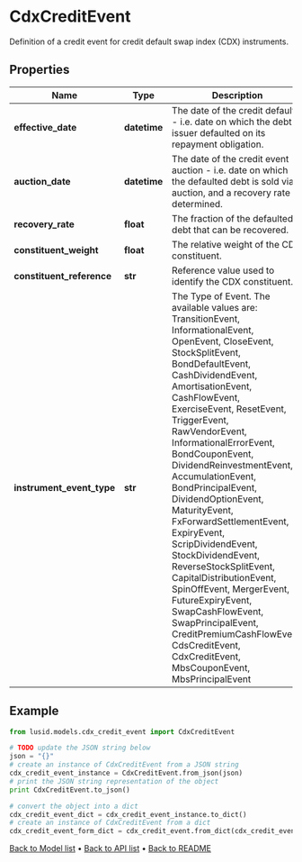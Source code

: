 # CdxCreditEvent

Definition of a credit event for credit default swap index (CDX) instruments.

## Properties
Name | Type | Description | Notes
------------ | ------------- | ------------- | -------------
**effective_date** | **datetime** | The date of the credit default - i.e. date on which the debt issuer defaulted on its repayment obligation. | 
**auction_date** | **datetime** | The date of the credit event auction - i.e. date on which the defaulted debt is sold via auction, and a recovery rate determined. | [optional] 
**recovery_rate** | **float** | The fraction of the defaulted debt that can be recovered. | [optional] 
**constituent_weight** | **float** | The relative weight of the CDX constituent. | 
**constituent_reference** | **str** | Reference value used to identify the CDX constituent. | [optional] 
**instrument_event_type** | **str** | The Type of Event. The available values are: TransitionEvent, InformationalEvent, OpenEvent, CloseEvent, StockSplitEvent, BondDefaultEvent, CashDividendEvent, AmortisationEvent, CashFlowEvent, ExerciseEvent, ResetEvent, TriggerEvent, RawVendorEvent, InformationalErrorEvent, BondCouponEvent, DividendReinvestmentEvent, AccumulationEvent, BondPrincipalEvent, DividendOptionEvent, MaturityEvent, FxForwardSettlementEvent, ExpiryEvent, ScripDividendEvent, StockDividendEvent, ReverseStockSplitEvent, CapitalDistributionEvent, SpinOffEvent, MergerEvent, FutureExpiryEvent, SwapCashFlowEvent, SwapPrincipalEvent, CreditPremiumCashFlowEvent, CdsCreditEvent, CdxCreditEvent, MbsCouponEvent, MbsPrincipalEvent | 

## Example

```python
from lusid.models.cdx_credit_event import CdxCreditEvent

# TODO update the JSON string below
json = "{}"
# create an instance of CdxCreditEvent from a JSON string
cdx_credit_event_instance = CdxCreditEvent.from_json(json)
# print the JSON string representation of the object
print CdxCreditEvent.to_json()

# convert the object into a dict
cdx_credit_event_dict = cdx_credit_event_instance.to_dict()
# create an instance of CdxCreditEvent from a dict
cdx_credit_event_form_dict = cdx_credit_event.from_dict(cdx_credit_event_dict)
```
[Back to Model list](../README.md#documentation-for-models) &#8226; [Back to API list](../README.md#documentation-for-api-endpoints) &#8226; [Back to README](../README.md)


